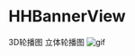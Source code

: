 # HHBannerView
3D轮播图 立体轮播图 
![gif](https://github.com/zhangjiahuan8888/HHSnowAnimationView/blob/master/snow.gif)
